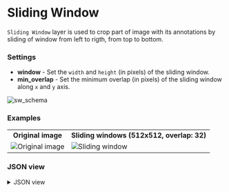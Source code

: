 # Sliding Window

`Sliding Window` layer is used to crop part of image with its annotations by sliding of window from left to rigth, from top to bottom.

### Settings

- **window** - Set the `width` and `height` (in pixels) of the sliding window.
- **min_overlap** - Set the minimum overlap (in pixels) of the sliding window along `x` and `y` axis.

![sw_schema](https://github.com/supervisely-ecosystem/dtl-v2/assets/79905215/9e04540f-ee5f-4697-8a08-ea145ea2161c)

### Examples

<table>
<tr>
<td style="text-align:center"><strong>Original image</strong></td>
<td style="text-align:center"><strong>Sliding windows (512x512, overlap: 32)</strong></td>
</tr>
<tr>
<td> <img src="https://github.com/supervisely-ecosystem/dtl-v2/assets/79905215/88a1995f-3917-4985-88db-998052c28bc2" alt="Original image" /> </td>
<td> <img src="https://github.com/supervisely-ecosystem/dtl-v2/assets/79905215/53466f82-5078-4e17-8aca-d9e0fa0d29a5" alt="Sliding window" /> </td>
</tr>
</table>

### JSON view

<details>
  <summary>JSON view</summary>
<pre>
{
  "action": "sliding_window",
  "src": ["$data_1"],
  "dst": "$sliding_window_5",
  "settings": {
    "window": {
      "width": 512,
      "height": 512
    },
    "min_overlap": {
      "x": 32,
      "y": 32
    }
  }
}
</pre>
</details>
